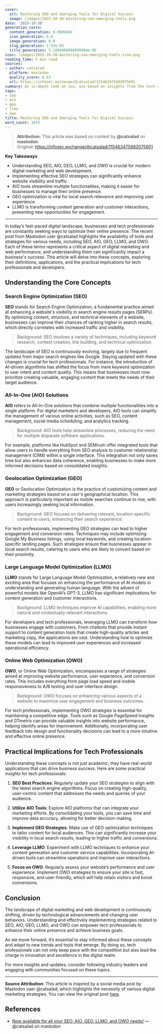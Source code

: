 ```yaml
---
cover:
  alt: Mastering SEO and Emerging Tools for Digital Success
  image: /images/2025-10-30-mastering-seo-emerging-tools.png
date: '2025-10-30'
generation_costs:
  content_generation: 0.0009402
  icon_generation: 0.0
  image_generation: 0.0
  slug_generation: 1.53e-05
  title_generation: 5.1899999999999994e-05
icon: /images/2025-10-30-mastering-seo-emerging-tools-icon.png
reading_time: 5 min read
sources:
- author: catsalad
  platform: mastodon
  quality_score: 0.53
  url: https://infosec.exchange/@catsalad/115463475682075601
summary: An in-depth look at seo, aio based on insights from the tech community.
tags:
- seo
- aio
- geo
- llmo
- owo
title: Mastering SEO and Emerging Tools for Digital Success
word_count: 1075
---
```


> **Attribution:** This article was based on content by **@catsalad** on **mastodon**.  
> Original: https://infosec.exchange/@catsalad/115463475682075601

**Key Takeaways**
- Understanding SEO, AIO, GEO, LLMO, and OWO is crucial for modern digital marketing and web development.
- Implementing effective SEO strategies can significantly enhance website visibility and traffic.
- AIO tools streamline multiple functionalities, making it easier for businesses to manage their online presence.
- GEO optimization is vital for local search relevance and improving user experience.
- LLMO is transforming content generation and customer interactions, presenting new opportunities for engagement.

---

In today’s fast-paced digital landscape, businesses and tech professionals are constantly seeking ways to optimize their online presence. The recent post from Mastodon user @catsalad highlights the availability of tools and strategies for various needs, including SEO, AIO, GEO, LLMO, and OWO. Each of these terms represents a critical aspect of digital marketing and web performance, and understanding them can significantly impact a business's success. This article will delve into these concepts, exploring their definitions, applications, and the practical implications for tech professionals and developers.

## Understanding the Core Concepts

### Search Engine Optimization (SEO)

**SEO** stands for Search Engine Optimization, a fundamental practice aimed at enhancing a website's visibility in search engine results pages (SERPs). By optimizing content, structure, and technical elements of a website, businesses can improve their chances of ranking higher in search results, which directly correlates with increased traffic and visibility.

> Background: SEO involves a variety of techniques, including keyword research, content creation, link building, and technical optimization.

The landscape of SEO is continuously evolving, largely due to frequent updates from major search engines like Google. Staying updated with these changes is crucial for tech professionals. For instance, the introduction of AI-driven algorithms has shifted the focus from mere keyword optimization to user intent and content quality. This means that businesses must now prioritize creating valuable, engaging content that meets the needs of their target audience.

### All-In-One (AIO) Solutions

**AIO** refers to All-In-One solutions that combine multiple functionalities into a single platform. For digital marketers and developers, AIO tools can simplify the management of various online activities, such as SEO, content management, social media scheduling, and analytics tracking.

> Background: AIO tools help streamline processes, reducing the need for multiple disparate software applications.

For example, platforms like HubSpot and SEMrush offer integrated tools that allow users to handle everything from SEO analysis to customer relationship management (CRM) within a single interface. This integration not only saves time but also enhances data coherence, enabling businesses to make more informed decisions based on consolidated insights.

### Geolocation Optimization (GEO)

**GEO** or Geolocation Optimization is the practice of customizing content and marketing strategies based on a user's geographical location. This approach is particularly important as mobile searches continue to rise, with users increasingly seeking local information.

> Background: GEO focuses on delivering relevant, location-specific content to users, enhancing their search experience.

For tech professionals, implementing GEO strategies can lead to higher engagement and conversion rates. Techniques may include optimizing Google My Business listings, using local keywords, and creating location-specific landing pages. Such strategies ensure that businesses appear in local search results, catering to users who are likely to convert based on their proximity.

### Large Language Model Optimization (LLMO)

**LLMO** stands for Large Language Model Optimization, a relatively new and exciting area that focuses on enhancing the performance of AI models in understanding and generating human language. With the advent of powerful models like OpenAI’s GPT-3, LLMO has significant implications for content generation and customer interactions.

> Background: LLMO techniques improve AI capabilities, enabling more natural and contextually relevant interactions.

For developers and tech professionals, leveraging LLMO can transform how businesses engage with customers. From chatbots that provide instant support to content generation tools that create high-quality articles and marketing copy, the applications are vast. Understanding how to optimize these models can lead to improved user experiences and increased operational efficiency.

### Online Web Optimization (OWO)

**OWO**, or Online Web Optimization, encompasses a range of strategies aimed at improving website performance, user experience, and conversion rates. This includes everything from page load speed and mobile responsiveness to A/B testing and user interface design.

> Background: OWO focuses on enhancing various aspects of a website to maximize user engagement and business outcomes.

For tech professionals, implementing OWO strategies is essential for maintaining a competitive edge. Tools such as Google PageSpeed Insights and GTmetrix can provide valuable insights into website performance, helping identify areas for improvement. Additionally, incorporating user feedback into design and functionality decisions can lead to a more intuitive and effective online presence.

## Practical Implications for Tech Professionals

Understanding these concepts is not just academic; they have real-world applications that can drive business success. Here are some practical insights for tech professionals:

1. **SEO Best Practices**: Regularly update your SEO strategies to align with the latest search engine algorithms. Focus on creating high-quality, user-centric content that addresses the needs and queries of your audience.

2. **Utilize AIO Tools**: Explore AIO platforms that can integrate your marketing efforts. By consolidating your tools, you can save time and improve data accuracy, allowing for better decision-making.

3. **Implement GEO Strategies**: Make use of GEO optimization techniques to tailor content for local audiences. This can significantly increase your visibility in local search results, leading to higher traffic and conversions.

4. **Leverage LLMO**: Experiment with LLMO techniques to enhance your content generation and customer service capabilities. Incorporating AI-driven tools can streamline operations and improve user interactions.

5. **Focus on OWO**: Regularly assess your website’s performance and user experience. Implement OWO strategies to ensure your site is fast, responsive, and user-friendly, which will help retain visitors and boost conversions.

## Conclusion

The landscape of digital marketing and web development is continuously shifting, driven by technological advancements and changing user behaviors. Understanding and effectively implementing strategies related to SEO, AIO, GEO, LLMO, and OWO can empower tech professionals to enhance their online presence and achieve business goals.

As we move forward, it’s essential to stay informed about these concepts and adapt to new trends and tools that emerge. By doing so, tech professionals can not only keep pace with the competition but also lead the charge in innovation and excellence in the digital realm.

For more insights and updates, consider following industry leaders and engaging with communities focused on these topics.

---

**Source Attribution**: This article is inspired by a social media post by Mastodon user @catsalad, which highlights the necessity of various digital marketing strategies. You can view the original post [here](https://infosec.exchange/@catsalad/115463475682075601).

## References

- [Now available for all your SEO, AIO, GEO, LLMO, and OWO needs!](https://infosec.exchange/@catsalad/115463475682075601) — @catsalad on mastodon